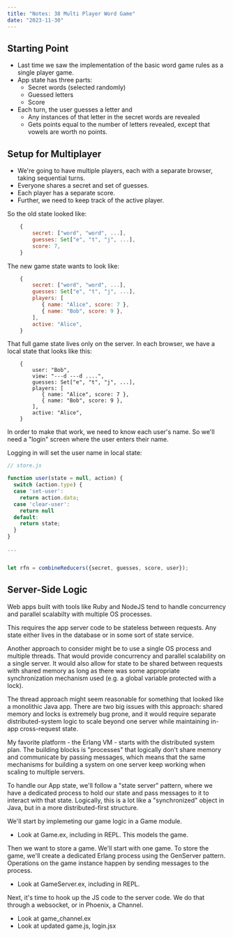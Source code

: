 ```yaml
---
title: "Notes: 38 Multi Player Word Game"
date: "2023-11-30"
---
```


## Starting Point

 - Last time we saw the implementation of the basic word game rules
   as a single player game.
 - App state has three parts:
   - Secret words (selected randomly)
   - Guessed letters
   - Score
 - Each turn, the user guesses a letter and
   - Any instances of that letter in the secret words are revealed
   - Gets points equal to the number of letters revealed, except that
     vowels are worth no points.

## Setup for Multiplayer

 - We're going to have multiple players, each with a separate browser,
   taking sequential turns.
 - Everyone shares a secret and set of guesses.
 - Each player has a separate score.
 - Further, we need to keep track of the active player.
 
So the old state looked like:

```js
    {
        secret: ["word", "word", ...],
        guesses: Set["e", "t", "j", ...],
        score: 7,
    }
```

The new game state wants to look like:

```js
    {
        secret: ["word", "word", ...],
        guesses: Set["e", "t", "j", ...],
        players: [
           { name: "Alice", score: 7 },
           { name: "Bob", score: 9 },
        ],
        active: "Alice",
    }
```

That full game state lives only on the server. In each browser, we
have a local state that looks like this:

```
    {
        user: "Bob",
        view: "---d ---d ....",
        guesses: Set["e", "t", "j", ...],
        players: [
           { name: "Alice", score: 7 },
           { name: "Bob", score: 9 },
        ],
        active: "Alice",
    }
```

In order to make that work, we need to know each user's name. So we'll
need a "login" screen where the user enters their name.

Logging in will set the user name in local state:

```js
// store.js

function user(state = null, action) {
  switch (action.type) {
  case 'set-user':
    return action.data;
  case 'clear-user':
    return null
  default:
    return state;
  }
}

...


let rfn = combineReducers({secret, guesses, score, user});
```


## Server-Side Logic

Web apps built with tools like Ruby and NodeJS tend to handle
concurrency and parallel scalabilty with multiple OS processes.

This requires the app server code to be stateless between requests.
Any state either lives in the database or in some sort of state
service.

Another approach to consider might be to use a single OS process and
multiple threads. That would provide concurrency and parallel
scalability on a single server. It would also allow for state to be
shared between requests with shared memory as long as there was some
appropriate synchronization mechanism used (e.g. a global variable
protected with a lock). 

The thread approach might seem reasonable for something that looked
like a monolithic Java app. There are two big issues with this
approach: shared memory and locks is extremely bug prone, and it would
require separate distributed-system logic to scale beyond one server
while maintaining in-app cross-request state.

My favorite platform - the Erlang VM - starts with the distributed
system plan. The building blocks is "processes" that logically don't
share memory and communicate by passing messages, which means that the
same mechanisms for building a system on one server keep working when
scaling to multiple servers.

To handle our App state, we'll follow a "state server" pattern, where
we have a dedicated process to hold our state and pass messages to it
to interact with that state. Logically, this is a lot like a
"synchronized" object in Java, but in a more distributed-first
structure.

We'll start by implemeting our game logic in a Game module.

 - Look at Game.ex, including in REPL. This models the game.

Then we want to store a game. We'll start with one game. To store the
game, we'll create a dedicated Erlang process using the GenServer
pattern. Operations on the game instance happen by sending messages to
the process.

 - Look at GameServer.ex, including in REPL.

Next, it's time to hook up the JS code to the server code. We do that
through a websocket, or in Phoenix, a Channel.

 - Look at game_channel.ex
 - Look at updated game.js, login.jsx


